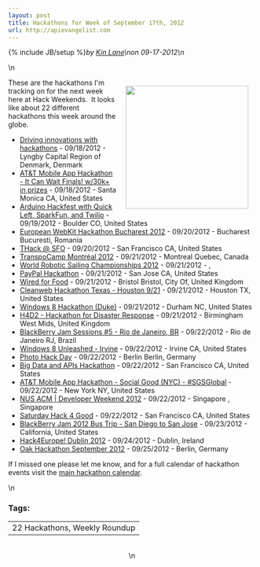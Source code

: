 ```yaml
---
layout: post
title: Hackathons for Week of September 17th, 2012
url: http://apievangelist.com
---
```

{% include JB/setup %}<i><span class="small">by</span> <a href="https://plus.google.com/106460238807821851374" rel="author">Kin Lane</a>\n<span class="small">on</span> <span class="post-date">09-17-2012</span>\n</i><p></p>\n<p><img style="padding: 15px;" src="http://kinlane-productions.s3.amazonaws.com/api-evangelist-site/blog/Hackathon-Tag-Cloud-2.png" alt="" width="250" align="right" />These are the hackathons I'm tracking on for the next week here at Hack Weekends. &nbsp;It looks like about 22 different hackathons this week around the globe.</p>
<ul class="mainlist">
<li><a href="http://svc-scion-hackathon-srch.eventbrite.com/">Driving innovations with hackathons</a>&nbsp;- 09/18/2012 - Lyngby Capital Region of Denmark, Denmark</li>
<li><a href="http://mobileappitcanwait2-srch.eventbrite.com/">AT&amp;T Mobile App Hackathon - It Can Wait Finals! w/30k+ in prizes</a>&nbsp;- 09/18/2012 - Santa Monica CA, United States</li>
<li><a href="http://arduinohackfest.eventbrite.com/">Arduino Hackfest with Quick Left, SparkFun, and Twilio</a>&nbsp;- 09/19/2012 - Boulder CO, United States</li>
<li><a href="http://webkithackathon2012-srch.eventbrite.com/">European WebKit Hackathon Bucharest 2012</a>&nbsp;- 09/20/2012 - Bucharest Bucuresti, Romania</li>
<li><a href="http://www.eventbrite.com/event/4206425532/SRCH">THack @ SFO</a>&nbsp;- 09/20/2012 - San Francisco CA, United States</li>
<li><a href="http://transpocampmontreal2012-srch.eventbrite.com/">TranspoCamp Montr&eacute;al 2012</a>&nbsp;- 09/21/2012 - Montreal Quebec, Canada</li>
<li><a href="http://wrsc2012-srch.eventbrite.com/">World Robotic Sailing Championships 2012</a>&nbsp;- 09/21/2012 - ,&nbsp;</li>
<li><a href="http://paypalhackathon-srch.eventbrite.com/">PayPal Hackathon</a>&nbsp;- 09/21/2012 - San Jose CA, United States</li>
<li><a href="http://wired4food-srch.eventbrite.com/">Wired for Food</a>&nbsp;- 09/21/2012 - Bristol Bristol, City Of, United Kingdom</li>
<li><a href="http://cleanwebtexas-srch.eventbrite.com/">Cleanweb Hackathon Texas - Houston 9/21</a>&nbsp;- 09/21/2012 - Houston TX, United States</li>
<li><a href="http://win8hackathonduke-srch.eventbrite.com/">Windows 8 Hackathon (Duke)</a>&nbsp;- 09/21/2012 - Durham NC, United States</li>
<li><a href="http://h4d2register-srch.eventbrite.com/">H4D2 - Hackathon for Disaster Response</a>&nbsp;- 09/21/2012 - Birmingham West Mids, United Kingdom</li>
<li><a href="http://bbjamsessions5-srch.eventbrite.com/">BlackBerry Jam Sessions #5 - Rio de Janeiro, BR</a>&nbsp;- 09/22/2012 - Rio de Janeiro RJ, Brazil</li>
<li><a href="http://unleashedwin8irvine-srch.eventbrite.com/">Windows 8 Unleashed - Irvine</a>&nbsp;- 09/22/2012 - Irvine CA, United States</li>
<li><a href="http://www.eventbrite.com/event/3902047128/SRCH">Photo Hack Day</a>&nbsp;- 09/22/2012 - Berlin Berlin, Germany</li>
<li><a href="http://bigdatahack-srch.eventbrite.com/">Big Data and APIs Hackathon</a>&nbsp;- 09/22/2012 - San Francisco CA, United States</li>
<li><a href="http://mobileappsocialgoodnyc-srch.eventbrite.com/">AT&amp;T Mobile App Hackathon - Social Good (NYC) - #SGSGlobal</a>&nbsp;- 09/22/2012 - New York NY, United States</li>
<li><a href="http://developerweekend2012-srch.eventbrite.com/">NUS ACM | Developer Weekend 2012</a>&nbsp;- 09/22/2012 - Singapore , Singapore</li>
<li><a href="http://sathack4good-srch.eventbrite.com/">Saturday Hack 4 Good</a>&nbsp;- 09/22/2012 - San Francisco CA, United States</li>
<li><a href="http://www.eventbrite.com/event/4293614316/SRCH">BlackBerry Jam 2012 Bus Trip - San Diego to San Jose</a>&nbsp;- 09/23/2012 - California, United States</li>
<li><a href="http://hack4europe2012-dublin-srch.eventbrite.com/">Hack4Europe! Dublin 2012</a>&nbsp;- 09/24/2012 - Dublin, Ireland</li>
<li><a href="http://wiki.apache.org/jackrabbit/Oak%20Hackathon%20September%202012">Oak Hackathon September 2012</a>&nbsp;- 09/25/2012 - Berlin, Germany</li>
</ul>
<p>If I missed one please let me know, and for a full calendar of hackathon events visit the <a title="Hackathon Calendar" href="/">main hackathon calendar</a>.</p>\n<h3>Tags:</h3><center><table cellpadding="5" cellspacing="5" width="90%" border="0"><tr><td>22 Hackathons, Weekly Roundup</td></tr></table><br />\n